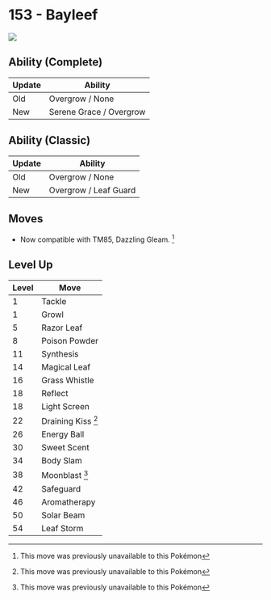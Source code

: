 # 153 - Bayleef
![][153]

## Ability (Complete)

Update | Ability
---    | ---
Old    | Overgrow / None
New    | Serene Grace / Overgrow

## Ability (Classic)

Update | Ability
---    | ---
Old    | Overgrow / None
New    | Overgrow / Leaf Guard

## Moves

 - Now compatible with TM85, Dazzling Gleam. [^1]

## Level Up

Level | Move
---   | ---
  1   | Tackle
  1   | Growl
  5   | Razor Leaf
  8   | Poison Powder
 11   | Synthesis
 14   | Magical Leaf
 16   | Grass Whistle
 18   | Reflect
 18   | Light Screen
 22   | Draining Kiss [^1]
 26   | Energy Ball
 30   | Sweet Scent
 34   | Body Slam
 38   | Moonblast [^1]
 42   | Safeguard
 46   | Aromatherapy
 50   | Solar Beam
 54   | Leaf Storm




[^1]: This move was previously unavailable to this Pokémon

[153]: ../img/pokemon/153.png
